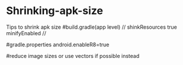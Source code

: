 # Shrinking-apk-size
Tips to shrink apk size
#build.gradle(app level) 
// shinkResources true
   minifyEnabled
//

#gradle.properties
android.enableR8=true


#reduce image sizes or use vectors if possible instead

